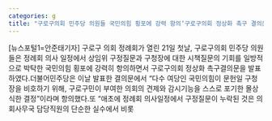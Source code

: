 ```yaml
---
categories: g
title: "구로구의회 민주당 의원들 국민의힘 횡포에 강력 항의‘구로구의회 정상화 촉구 결의문 발표’"
---
```

[뉴스포털1=안준태기자] 구로구 의회 정례회가 열린 21일 첫날, 구로구의회 민주당 의원들은 정례회 의사 일정에서 상임위 구정질문과 구청장에 대한 시책질문의 기회를 일방적으로 박탁한 국민의힘 횡포에 강력히 항의하면서 구로구의회 정상화 촉구결의문을 발표하였다.더불어민주당은 이날 발표한 결의문에서 “다수 여당인 국민의힘이 문헌일 구청장을 비호하기 위해, 구로구민이 부여한 의회의 견제와 감시기능을 스스로 포기한 몰상식한 결정”이라며 항의했다.또 “애초에 정례회 의사일정에서 구정질문이 누락된 것은 의회사무국 담당직원의 단순한 실수에서 비롯